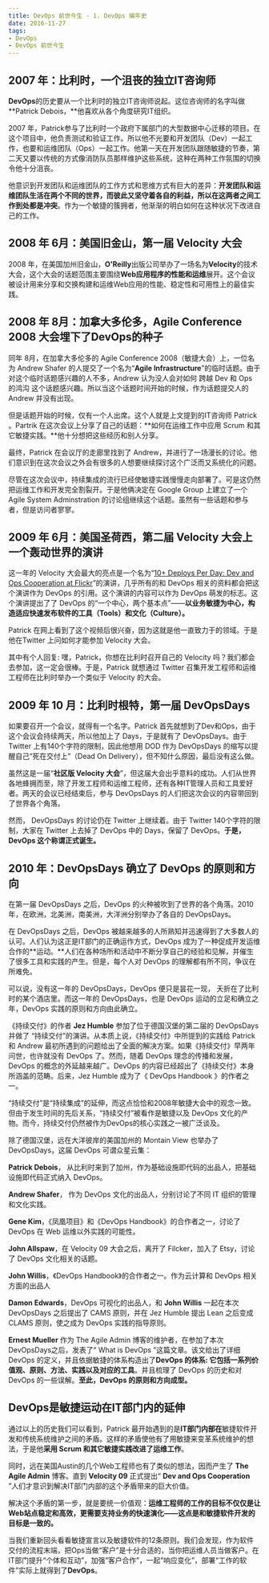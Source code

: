```yaml
---
title: DevOps 前世今生 - 1. DevOps 编年史
date: 2016-11-27
tags: 
- DevOps
- DevOps 前世今生
---
```



## **2007 年：比利时，一个沮丧的独立IT咨询师**

**DevOps**的历史要从一个比利时的独立IT咨询师说起。这位咨询师的名字叫做**Patrick Debois，**他喜欢从各个角度研究IT组织。

2007 年，Patrick参与了比利时一个政府下属部门的大型数据中心迁移的项目。在这个项目中，他负责测试和验证工作。所以他不光要和开发团队（Dev）一起工作，也要和运维团队（Ops）一起工作。他第一天在开发团队跟随敏捷的节奏，第二天又要以传统的方式像消防队员那样维护这些系统，这种在两种工作氛围的切换令他十分沮丧。

他意识到开发团队和运维团队的工作方式和思维方式有巨大的差异：**开发团队和运维团队生活在两个不同的世界，而彼此又坚守着各自的利益，所以在这两者之间工作到处都是冲突**。作为一个敏捷的簇拥者，他渐渐的明白如何在这种状况下改进自己的工作。

## **2008** 年 **6**月：美国旧金山，第一届 **Velocity** 大会

2008 年，在美国加州旧金山，**O'Reilly**出版公司举办了一场名为**Velocity**的技术大会，这个大会的话题范围主要围绕**Web应用程序的性能和运维**展开。这个会议被设计用来分享和交换构建和运维Web应用的性能、稳定性和可用性上的最佳实践。

## **2008** 年 **8**月：加拿大多伦多，**Agile Conference 2008** 大会埋下了**DevOps**的种子

同年 8月，在加拿大多伦多的 Agile Conference 2008（敏捷大会）上，一位名为 Andrew Shafer 的人提交了一个名为“**Agile Infrastructure**”的临时话题。由于对这个临时话题感兴趣的人不多，Andrew 认为没人会对如何 跨越 Dev 和 Ops 的鸿沟 这个话题感兴趣。所以当这个话题时间开始的时候，作为话题提交人的 Andrew 并没有出现。

但是话题开始的时候，仅有一个人出席。这个人就是上文提到的IT咨询师 Patrick 。Partrik 在这次会议上分享了自己的话题：**如何在运维工作中应用 Scrum 和其它敏捷实践。**他十分想把这些经历和别人分享。

最终，Patrick 在会议厅的走廊里找到了 Andrew，并进行了一场漫长的讨论。他们意识到在这次会议之外会有很多的人想要继续探讨这个广泛而又系统化的问题。

尽管在这次会议中，持续集成的流行已经使敏捷实践慢慢走向部署了。可是这仍然把运维工作和开发完全割裂开。于是他俩决定在 Google Group 上建立了一个 Agile System Adminstration  的讨论组继续这个话题。虽然有一些话题和参与者，但是访问者寥寥。

## **2009** 年 **6**月：美国圣荷西，第二届 **Velocity 大**会上一个轰动世界的演讲

这一年的 Velocity 大会最大的亮点是一个名为“[10+ Deploys Per Day: Dev and Ops Cooperation at Flickr](http://conferences.oreilly.com/velocity/velocity2009/public/schedule/detail/7641)”的演讲，几乎所有的和 DevOps 相关的资料都会把这个演讲作为 DevOps 的引用。这个演讲的内容可以作为 DevOps 萌发的标志。这个演讲提出了了 DevOps 的“一个中心，两个基本点”——**以业务敏捷为中心，构造适应快速发布软件的工具（Tools）和文化（Culture）。**

Patrick 在网上看到了这个视频后很兴奋，因为这就是他一直致力于的领域。于是他在Twitter 上问如何才能参加 Velocity 大会。

其中有个人回复: 嘿，Patrick，你想在比利时召开自己的 Velocity 吗？我们都会去参加，这一定会很棒。于是，Patrick 就想通过 Twitter 召集开发工程师和运维工程师在比利时举办一个类似于 Velocity 的大会。

## **2009** 年 10 月：比利时根特，第一届 DevOpsDays

如果要召开一个会议，就得有一个名字。Patrick 首先就想到了Dev和Ops，由于这个会议会持续两天，所以他加上了 Days，于是就有了 DevOpsDays。由于 Twitter 上有140个字符的限制，因此他想用 DOD 作为 DevOpsDays 的缩写以提醒自己“死在交付上”（Dead On Delivery），但不知什么原因，最后没有这么做。

虽然这是一届“**社区版 Velocity 大会**”，但这届大会出乎意料的成功。人们从世界各地蜂拥而至，除了开发工程师和运维工程师，还有各种IT管理人员和工具爱好者。两天的会议已经结束后，参与 DevOpsDays 的人们把这次会议的内容带回到了世界各个角落。

然而， DevOpsDays 的讨论仍在 Twitter 上继续着。由于 Twitter 140个字符的限制，大家在 Twitter 上去掉了 DevOps 中的 Days，保留了 DevOps。**于是， DevOps 这个称谓正式诞生。**

## **2010** 年：DevOpsDays 确立了 DevOps 的原则和方向

在第一届  DevOpsDays 之后，DevOps 的火种被吹到了世界的各个角落。2010年，在欧洲，北美洲，南美洲，大洋洲分别举办了各自的 DevOpsDays。

在 DevOpsDays 之后，DevOps 被越来越多的人所熟知并迅速得到了大多数人的认可。人们认为这正是IT部门的正确运作方式，DevOps 成为了一种促成开发运维合作的**运动。**人们在各种场所和活动中不断分享自己的经验和见解，并催生了很多工具和实践的产生。但是，每个人对 DevOps 的理解都有所不同，争议在所难免。

可以说，没有这一年的 DevOpsDays，DevOps 便只是昙花一现， 夭折在了比利时的某个酒店里。而这一年的 DevOpsDays，也是 DevOps 运动的立足和确立之年，DevOps 实践的原则和方向由此确立。

《持续交付》的作者 **Jez Humble** 参加了位于德国汉堡的第二届的 DevOpsDays 并做了 “持续交付”的演讲。从本质上说，《持续交付》中所提到的实践给 Patrick 和 Andrew 最初所遇到的问题给出了全面的解决方案。如果《持续交付》早两年问世，也许就没有 DevOps 了。然而，随着 DevOps 理念的传播和发展，DevOps 的概念的外延越来越广。DevOps 的内容已经超出了《持续交付》本身所涵盖的范畴。后来，Jez Humble 成为了《 DevOps Handbook 》的作者之一。

“持续交付”是“持续集成”的延伸，而这点恰恰和2008年敏捷大会中的观念一致。但由于发生时间的先后关系，“持续交付”被看作是敏捷以及 DevOps 文化的产物。而今，持续交付仍然被作为DevOps的核心实践之一被广泛谈及。

除了德国汉堡，远在大洋彼岸的美国加州的 Montain View 也举办了 DevOpsDays，这届 DevOps 可谓众星云集：

**Patrick Debois**， 从比利时来到了加州，作为基础设施即代码的出品人，把基础设施即代码正式纳入 DevOps。

**Andrew Shafer**， 作为 DevOps 文化的出品人，分别讨论了不同 IT 组织的管理和文化实践。

**Gene Kim**，《凤凰项目》和《DevOps Handbook》的合作者之一，讨论了 DevOps 在 Web 运维以外实践的可能性。

**John Allspaw**，在 Velocity 09 大会之后，离开了 Filcker，加入了 Etsy，讨论了 DevOps 文化相关的话题。

**John Willis**，《DevOps Handbook》的合作者之一。作为云计算和 DevOps 相关方面的出品人

**Damon Edwards**，DevOps 可视化的出品人，和 **John Willis** 一起在本次 DevOpsDays 之后提出了 CAMS 原则，并在 Jez Humble 提出 Lean 之后变成 CLAMS 原则，使之成为 DevOps 实践的指导原则。

**Ernest Mueller** 作为 The Agile Admin 博客的维护者，在参加了本次 DevOpsDays之后，发表了“ What is DevOps ”这篇文章。该文给出了详细 DevOps 的定义，并且依据敏捷的体系构造出了**DevOps 的体系: 它包括一系列价值观、原则、方法、实践以及对应的工具**。并且梳理了 DevOps 的历史和对DevOps 的一些误解。**至此，DevOps 的原则和方向成型。**

## **DevOps**是敏捷运动在**IT**部门内的延伸

通过以上的历史我们可以看到，Patrick 最开始遇到的是**IT部门内部在**敏捷软件开发和传统系统维护之间的矛盾。这样的矛盾使他有了用敏捷来变革系统维护的想法，于是他**采用 Scrum 和其它敏捷实践改进了运维工作**。

同时，远在美国Austin的几个Web工程师也有了类似的想法，因而产生了 **The** **Agile Admin** 博客。直到 **Velocity 09** 正式提出“ **Dev and Ops Cooperation** ”人们才意识到解决IT部门内部的这个矛盾带来的巨大价值。

解决这个矛盾的第一步，就是要统一价值观：**运维工程师的工作的目标不仅仅是让Web站点稳定和高效，更需要支持业务的快速演化——这点是和敏捷软件开发的目标是一致的。**

当我们重新回头看看敏捷宣言以及敏捷软件的12条原则。我们会发现，作为软件交付的流程末端，把Ops当做“客户”是十分合适的，当你把运维人员当做客户。在IT部门提升“个体和互动”，加强“客户合作”，一起“响应变化”，部署“工作的软件”实际上就得到了**DevOps**。
